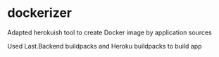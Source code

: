 # dockerizer
Adapted herokuish tool to create Docker image by application sources

Used Last.Backend buildpacks and Heroku buildpacks to build app

